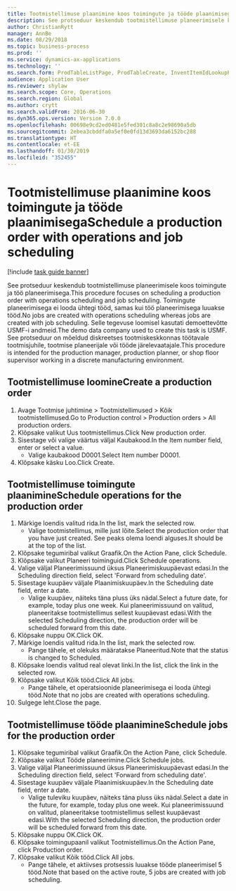 ```yaml
---
title: Tootmistellimuse plaanimine koos toimingute ja tööde plaanimisega
description: See protseduur keskendub tootmistellimuse planeerimisele koos toimingute ja töö planeerimisega.
author: ChristianRytt
manager: AnnBe
ms.date: 08/29/2018
ms.topic: business-process
ms.prod: ''
ms.service: dynamics-ax-applications
ms.technology: ''
ms.search.form: ProdTableListPage, ProdTableCreate, InventItemIdLookupPurchase, ProdSchedule, ProdTable, ProdRouteJob
audience: Application User
ms.reviewer: shylaw
ms.search.scope: Core, Operations
ms.search.region: Global
ms.author: crytt
ms.search.validFrom: 2016-06-30
ms.dyn365.ops.version: Version 7.0.0
ms.openlocfilehash: 00698e9cd2ed0481e5fed301c8a8c2e98690a5db
ms.sourcegitcommit: 2ebea3cbddfa0a5ef0e0fd13d3693da6152bc288
ms.translationtype: HT
ms.contentlocale: et-EE
ms.lasthandoff: 01/30/2019
ms.locfileid: "352455"
---
```

# <a name="schedule-a-production-order-with-operations-and-job-scheduling"></a><span data-ttu-id="65098-103">Tootmistellimuse plaanimine koos toimingute ja tööde plaanimisega</span><span class="sxs-lookup"><span data-stu-id="65098-103">Schedule a production order with operations and job scheduling</span></span>

[!include [task guide banner](../../includes/task-guide-banner.md)]

<span data-ttu-id="65098-104">See protseduur keskendub tootmistellimuse planeerimisele koos toimingute ja töö planeerimisega.</span><span class="sxs-lookup"><span data-stu-id="65098-104">This procedure focuses on scheduling a production order with operations scheduling and job scheduling.</span></span> <span data-ttu-id="65098-105">Toimingute planeerimisega ei looda ühtegi tööd, samas kui töö planeerimisega luuakse tööd.</span><span class="sxs-lookup"><span data-stu-id="65098-105">No jobs are created with operations scheduling whereas jobs are created with job scheduling.</span></span> <span data-ttu-id="65098-106">Selle tegevuse loomisel kasutati demoettevõtte USMF-i andmeid.</span><span class="sxs-lookup"><span data-stu-id="65098-106">The demo data company used to create this task is USMF.</span></span> <span data-ttu-id="65098-107">See protseduur on mõeldud diskreetses tootmiskeskkonnas töötavale tootmisjuhile, tootmise planeerijale või tööde järelevaatajale.</span><span class="sxs-lookup"><span data-stu-id="65098-107">This procedure is intended for the production manager, production planner, or shop floor supervisor working in a discrete manufacturing environment.</span></span>


## <a name="create-a-production-order"></a><span data-ttu-id="65098-108">Tootmistellimuse loomine</span><span class="sxs-lookup"><span data-stu-id="65098-108">Create a production order</span></span>
1. <span data-ttu-id="65098-109">Avage Tootmise juhtimine > Tootmistellimused > Kõik tootmistellimused.</span><span class="sxs-lookup"><span data-stu-id="65098-109">Go to Production control > Production orders > All production orders.</span></span>
2. <span data-ttu-id="65098-110">Klõpsake valikut Uus tootmistellimus.</span><span class="sxs-lookup"><span data-stu-id="65098-110">Click New production order.</span></span>
3. <span data-ttu-id="65098-111">Sisestage või valige väärtus väljal Kaubakood.</span><span class="sxs-lookup"><span data-stu-id="65098-111">In the Item number field, enter or select a value.</span></span>
    * <span data-ttu-id="65098-112">Valige kaubakood D0001.</span><span class="sxs-lookup"><span data-stu-id="65098-112">Select Item number D0001.</span></span>  
4. <span data-ttu-id="65098-113">Klõpsake käsku Loo.</span><span class="sxs-lookup"><span data-stu-id="65098-113">Click Create.</span></span>

## <a name="schedule-operations-for-the-production-order"></a><span data-ttu-id="65098-114">Tootmistellimuse toimingute plaanimine</span><span class="sxs-lookup"><span data-stu-id="65098-114">Schedule operations for the production order</span></span>
1. <span data-ttu-id="65098-115">Märkige loendis valitud rida.</span><span class="sxs-lookup"><span data-stu-id="65098-115">In the list, mark the selected row.</span></span>
    * <span data-ttu-id="65098-116">Valige tootmistellimus, mille just lõite.</span><span class="sxs-lookup"><span data-stu-id="65098-116">Select the production order that you have just created.</span></span> <span data-ttu-id="65098-117">See peaks olema loendi alguses.</span><span class="sxs-lookup"><span data-stu-id="65098-117">It should be at the top of the list.</span></span>      
2. <span data-ttu-id="65098-118">Klõpsake tegumiribal valikut Graafik.</span><span class="sxs-lookup"><span data-stu-id="65098-118">On the Action Pane, click Schedule.</span></span>
3. <span data-ttu-id="65098-119">Klõpsake valikut Planeeri toiminguid.</span><span class="sxs-lookup"><span data-stu-id="65098-119">Click Schedule operations.</span></span>
4. <span data-ttu-id="65098-120">Valige väljal Planeerimissuund üksus Planeerimiskuupäevast edasi.</span><span class="sxs-lookup"><span data-stu-id="65098-120">In the Scheduling direction field, select 'Forward from scheduling date'.</span></span>
5. <span data-ttu-id="65098-121">Sisestage kuupäev väljale Plaanimiskuupäev.</span><span class="sxs-lookup"><span data-stu-id="65098-121">In the Scheduling date field, enter a date.</span></span>
    * <span data-ttu-id="65098-122">Valige kuupäev, näiteks täna pluss üks nädal.</span><span class="sxs-lookup"><span data-stu-id="65098-122">Select a future date, for example, today plus one week.</span></span> <span data-ttu-id="65098-123">Kui planeerimissuund on valitud, planeeritakse tootmistellimus sellest kuupäevast edasi.</span><span class="sxs-lookup"><span data-stu-id="65098-123">With the selected Scheduling direction, the production order will be scheduled forward from this date.</span></span>  
6. <span data-ttu-id="65098-124">Klõpsake nuppu OK.</span><span class="sxs-lookup"><span data-stu-id="65098-124">Click OK.</span></span>
7. <span data-ttu-id="65098-125">Märkige loendis valitud rida.</span><span class="sxs-lookup"><span data-stu-id="65098-125">In the list, mark the selected row.</span></span>
    * <span data-ttu-id="65098-126">Pange tähele, et olekuks määratakse Planeeritud.</span><span class="sxs-lookup"><span data-stu-id="65098-126">Note that the status is changed to Scheduled.</span></span>  
8. <span data-ttu-id="65098-127">Klõpsake loendis valitud real olevat linki.</span><span class="sxs-lookup"><span data-stu-id="65098-127">In the list, click the link in the selected row.</span></span>
9. <span data-ttu-id="65098-128">Klõpsake valikut Kõik tööd.</span><span class="sxs-lookup"><span data-stu-id="65098-128">Click All jobs.</span></span>
    * <span data-ttu-id="65098-129">Pange tähele, et operatsioonide planeerimisega ei looda ühtegi tööd.</span><span class="sxs-lookup"><span data-stu-id="65098-129">Note that no jobs are created with operations scheduling.</span></span>  
10. <span data-ttu-id="65098-130">Sulgege leht.</span><span class="sxs-lookup"><span data-stu-id="65098-130">Close the page.</span></span>

## <a name="schedule-jobs-for-the-production-order"></a><span data-ttu-id="65098-131">Tootmistellimuse tööde plaanimine</span><span class="sxs-lookup"><span data-stu-id="65098-131">Schedule jobs for the production order</span></span>
1. <span data-ttu-id="65098-132">Klõpsake tegumiribal valikut Graafik.</span><span class="sxs-lookup"><span data-stu-id="65098-132">On the Action Pane, click Schedule.</span></span>
2. <span data-ttu-id="65098-133">Klõpsake valikut Tööde planeerimine.</span><span class="sxs-lookup"><span data-stu-id="65098-133">Click Schedule jobs.</span></span>
3. <span data-ttu-id="65098-134">Valige väljal Planeerimissuund üksus Planeerimiskuupäevast edasi.</span><span class="sxs-lookup"><span data-stu-id="65098-134">In the Scheduling direction field, select 'Forward from scheduling date'.</span></span>
4. <span data-ttu-id="65098-135">Sisestage kuupäev väljale Plaanimiskuupäev.</span><span class="sxs-lookup"><span data-stu-id="65098-135">In the Scheduling date field, enter a date.</span></span>
    * <span data-ttu-id="65098-136">Valige tuleviku kuupäev, näiteks täna pluss üks nädal.</span><span class="sxs-lookup"><span data-stu-id="65098-136">Select a date in the future, for example, today plus one week.</span></span> <span data-ttu-id="65098-137">Kui planeerimissuund on valitud, planeeritakse tootmistellimus sellest kuupäevast edasi.</span><span class="sxs-lookup"><span data-stu-id="65098-137">With the selected Scheduling direction, the production order will be scheduled forward from this date.</span></span>  
5. <span data-ttu-id="65098-138">Klõpsake nuppu OK.</span><span class="sxs-lookup"><span data-stu-id="65098-138">Click OK.</span></span>
6. <span data-ttu-id="65098-139">Klõpsake toimingupaanil valikut Tootmistellimus.</span><span class="sxs-lookup"><span data-stu-id="65098-139">On the Action Pane, click Production order.</span></span>
7. <span data-ttu-id="65098-140">Klõpsake valikut Kõik tööd.</span><span class="sxs-lookup"><span data-stu-id="65098-140">Click All jobs.</span></span>
    * <span data-ttu-id="65098-141">Pange tähele, et aktiivses protsessis luuakse tööde planeerimisel 5 tööd.</span><span class="sxs-lookup"><span data-stu-id="65098-141">Note that based on the active route, 5 jobs are created with job scheduling.</span></span>  

